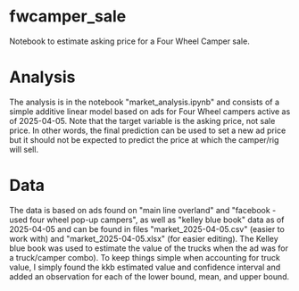 # fwcamper_sale
Notebook to estimate asking price for a Four Wheel Camper sale.

# Analysis
The analysis is in the notebook "market_analysis.ipynb" and consists of a simple additive linear model based on ads for Four Wheel campers active as of 2025-04-05. Note that the target variable is the asking price, not sale price. In other words, the final prediction can be used to set a new ad price but it should not be expected to predict the price at which the camper/rig will sell.

# Data
The data is based on ads found on "main line overland" and "facebook - used four wheel pop-up campers", as well as "kelley blue book" data as of 2025-04-05 and can be found in files "market_2025-04-05.csv" (easier to work with) and "market_2025-04-05.xlsx" (for easier editing). The Kelley blue book was used to estimate the value of the trucks when the ad was for a truck/camper combo). To keep things simple when accounting for truck value, I simply found the kkb estimated value and confidence interval and added an observation for each of the lower bound, mean, and upper bound.
